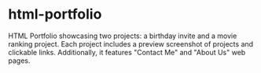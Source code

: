 # html-portfolio
HTML Portfolio showcasing two projects: a birthday invite and a movie ranking project. Each project includes a preview screenshot of projects and clickable links. Additionally, it features "Contact Me" and "About Us" web pages.
